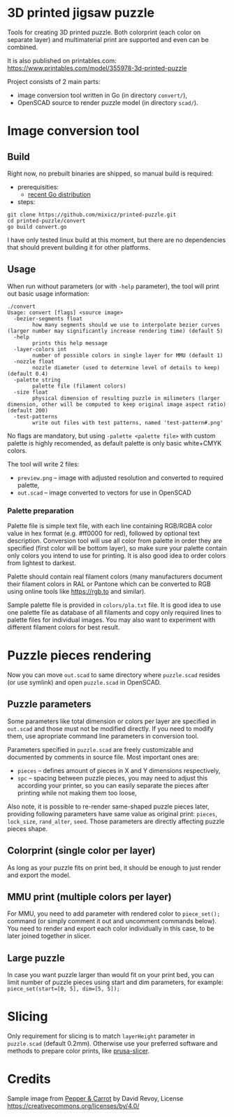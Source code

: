 # 3D printed jigsaw puzzle

Tools for creating 3D printed puzzle. Both colorprint (each color on separate layer) and multimaterial print are supported and even can be combined.

It is also published on printables.com: https://www.printables.com/model/355978-3d-printed-puzzle

Project consists of 2 main parts:
* image conversion tool written in Go (in directory `convert/`),
* OpenSCAD source to render puzzle model (in directory `scad/`).

# Image conversion tool

## Build
Right now, no prebuilt binaries are shipped, so manual build is required:
* prerequisities:
  * [recent Go distribution](https://go.dev/doc/install)
* steps: 
```
git clone https://github.com/mixicz/printed-puzzle.git
cd printed-puzzle/convert
go build convert.go
```

I have only tested linux build at this moment, but there are no dependencies that should prevent building it for other platforms.

## Usage
When run without parameters (or with `-help` parameter), the tool will print out basic usage information:
```
./convert 
Usage: convert [flags] <source image>
  -bezier-segments float
        how many segments should we use to interpolate bezier curves (larger number may significantly increase rendering time) (default 5)
  -help
        prints this help message
  -layer-colors int
        number of possible colors in single layer for MMU (default 1)
  -nozzle float
        nozzle diameter (used to determine level of details to keep) (default 0.4)
  -palette string
        palette file (filament colors)
  -size float
        physical dimension of resulting puzzle in milimeters (larger dimension, other will be computed to keep original image aspect ratio) (default 200)
  -test-patterns
        write out files with test patterns, named 'test-pattern#.png'
```

No flags are mandatory, but using `-palette <palette file>` with custom palette is highly recomended, as default palette is only basic white+CMYK colors.

The tool will write 2 files:
* `preview.png` – image with adjusted resolution and converted to required palette,
* `out.scad` – image converted to vectors for use in OpenSCAD

### Palette preparation
Palette file is simple text file, with each line containing RGB/RGBA color value in hex format (e.g. #ff0000 for red), followed by optional text description. Conversion tool will use all color from palette in order they are specified (first color will be bottom layer), so make sure your palette contain only colors you intend to use for printing. It is also good idea to order colors from lightest to darkest.

Palette should contain real filament colors (many manufacturers document their filament colors in RAL or Pantone which can be converted to RGB using online tools like https://rgb.to and similar).

Sample palette file is provided in `colors/pla.txt` file. It is good idea to use one palette file as database of all filaments and copy only required lines to palette files for individual images. You may also want to experiment with different filament colors for best result.

# Puzzle pieces rendering
Now you can move `out.scad` to same directory where `puzzle.scad` resides (or use symlink) and open `puzzle.scad` in OpenSCAD.

## Puzzle parameters
Some parameters like total dimension or colors per layer are specified in `out.scad` and those must not be modified directly. If you need to modify them, use apropriate command line parameters in conversion tool.

Parameters specified in `puzzle.scad` are freely customizable and documented by comments in source file. Most important ones are:
* `pieces` – defines amount of pieces in X and Y dimensions respectively,
* `spc` – spacing between puzzle pieces, you may need to adjust this according your printer, so you can easily separate the pieces after printing while not making them too loose,

Also note, it is possible to re-render same-shaped puzzle pieces later, providing following parameters have same value as original print: `pieces`, `lock_size`, `rand_alter`, `seed`. Those parameters are directly affecting puzzle pieces shape.

## Colorprint (single color per layer)
As long as your puzzle fits on print bed, it should be enough to just render and export the model.

## MMU print (multiple colors per layer)
For MMU, you need to add parameter with rendered color to `piece_set();` command (or simply comment it out and uncomment commands below). You need to render and export each color individually in this case, to be later joined together in slicer.

## Large puzzle
In case you want puzzle larger than would fit on your print bed, you can limit number of puzzle pieces using start and dim parameters, for example: `piece_set(start=[0, 5], dim=[5, 5]);`

# Slicing
Only requirement for slicing is to match `layerHeight` parameter in `puzzle.scad` (default 0.2mm). Otherwise use your preferred software and methods to prepare color prints, like [prusa-slicer](https://help.prusa3d.com/article/color-change_1687).

# Credits
Sample image from [Pepper & Carrot](https://www.peppercarrot.com/en/) by David Revoy, License https://creativecommons.org/licenses/by/4.0/
